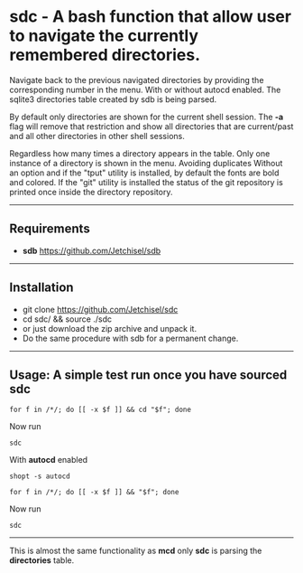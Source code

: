 
# sdc - A bash function that allow user to navigate the currently remembered directories.

Navigate  back to  the previous navigated  directories  by providing
the corresponding number in the menu. With or without autocd enabled.
The sqlite3 directories table created by sdb is being parsed.

By default only directories are shown for the current shell session.
The **-a** flag will remove that  restriction  and show  all directories
that  are  current/past  and  all other  directories in  other shell
sessions.

Regardless how many times a directory appears in the table. Only one
instance of a directory is shown in the menu. Avoiding duplicates
Without an option and if the "tput" utility is installed, by default
the fonts are bold  and  colored. If the  "git" utility is installed
the status of the git repository is printed once inside the directory
repository.

----
## Requirements

* **sdb** https://github.com/Jetchisel/sdb

----
## Installation
* git clone https://github.com/Jetchisel/sdc
* cd sdc/ && source ./sdc
* or just download the zip archive and unpack it.
* Do the same procedure with sdb for a permanent change.

----
## Usage: A simple test run once you have sourced sdc

```shell
for f in /*/; do [[ -x $f ]] && cd "$f"; done
```

Now run

```shell
sdc
```

With **autocd** enabled
```shell
shopt -s autocd
```

```shell
for f in /*/; do [[ -x $f ]] && "$f"; done
```

Now run
```shell
sdc
```

----
This is almost the same functionality as **mcd** only **sdc** is parsing the **directories** table.



